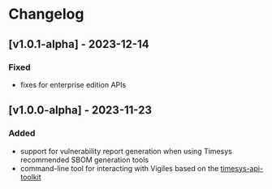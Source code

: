 # Changelog

## [v1.0.1-alpha] - 2023-12-14

### Fixed

* fixes for enterprise edition APIs

## [v1.0.0-alpha] - 2023-11-23

### Added

* support for vulnerability report generation when using Timesys recommended SBOM generation tools
* command-line tool for interacting with Vigiles based on the [timesys-api-toolkit](https://github.com/TimesysGit/timesys-api-toolkit)